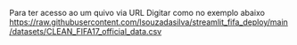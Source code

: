 Para ter acesso ao um quivo via URL 
Digitar como no exemplo abaixo
https://raw.githubusercontent.com/lsouzadasilva/streamlit_fifa_deploy/main/datasets/CLEAN_FIFA17_official_data.csv
